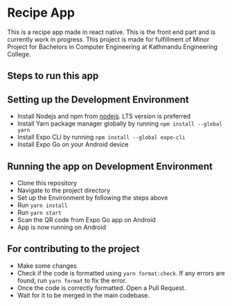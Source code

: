 # Recipe App

This is a recipe app made in react native. This is the front end part and is currently work in progress.
This project is made for fulfillment of Minor Project for Bachelors in Computer Engineering at Kathmandu Engineering College.

## Steps to run this app

## Setting up the Development Environment

- Install Nodejs and npm from [nodejs](https://nodejs.org). LTS version is preferred
- Install Yarn package manager globally by running `npm install --global yarn`
- Install Expo CLI by running `npm install --global expo-cli`
- Install Expo Go on your Android device

## Running the app on Development Environment

- Clone this repository
- Navigate to the project directory
- Set up the Environment by following the steps above
- Run `yarn install`
- Run `yarn start`
- Scan the QR code from Expo Go app on Android
- App is now running on Android

## For contributing to the project

- Make some changes
- Check if the code is formatted using `yarn format:check`. If any errors are found, run `yarn format` to fix the error.
- Once the code is correctly formatted. Open a Pull Request.
- Wait for it to be merged in the main codebase.
